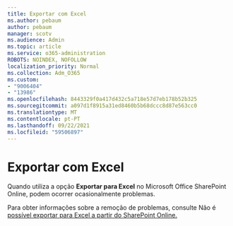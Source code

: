 ```yaml
---
title: Exportar com Excel
ms.author: pebaum
author: pebaum
manager: scotv
ms.audience: Admin
ms.topic: article
ms.service: o365-administration
ROBOTS: NOINDEX, NOFOLLOW
localization_priority: Normal
ms.collection: Adm_O365
ms.custom:
- "9006404"
- "13986"
ms.openlocfilehash: 8443329f0a417d432c5a718e57d7eb178b52b325
ms.sourcegitcommit: a097d1f8915a31ed8460b5b68dccc8d87e563cc0
ms.translationtype: MT
ms.contentlocale: pt-PT
ms.lasthandoff: 09/22/2021
ms.locfileid: "59506897"
---
```

# <a name="exporting-with-excel"></a>Exportar com Excel

Quando utiliza a opção **Exportar para Excel** no Microsoft Office SharePoint Online, podem ocorrer ocasionalmente problemas.

Para obter informações sobre a remoção de problemas, consulte Não é [possível exportar para Excel a partir do SharePoint Online.](https://docs.microsoft.com/office/troubleshoot/excel/cannot-export-to-excel)